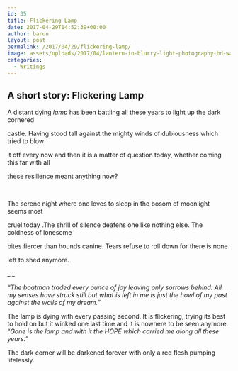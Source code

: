 ```yaml
---
id: 35
title: Flickering Lamp
date: 2017-04-29T14:52:39+00:00
author: barun
layout: post
permalink: /2017/04/29/flickering-lamp/
image: assets/uploads/2017/04/lantern-in-blurry-light-photography-hd-wallpaper-2880x1800-78411-800x445.jpg
categories:
  - Writings
---
```

## **A short story: Flickering Lamp**

A distant dying _lamp_ has been battling all these years to light up the dark cornered

castle. Having stood tall against the mighty winds of dubiousness which tried to blow

it off every now and then it is a matter of question today, whether coming this far with all

these resilience meant anything now?

&nbsp;

The serene night where one loves to sleep in the bosom of moonlight seems most

cruel today .The shrill of silence deafens one like nothing else. The coldness of lonesome

bites fiercer than hounds canine. Tears refuse to roll down for there is none

left to shed anymore.

_ _

_“The boatman traded every ounce of joy leaving only sorrows behind. All my senses have struck still but what is left in me is just the howl of my past against the walls of my dream.”_

The lamp is dying with every passing second. It is flickering, trying its best to hold on but it winked one last time and it is nowhere to be seen anymore. “_Gone is the lamp and with it the HOPE which carried me along all these years.”_

The dark corner will be darkened forever with only a red flesh pumping lifelessly.

&nbsp;